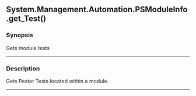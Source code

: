 System.Management.Automation.PSModuleInfo.get_Test()
----------------------------------------------------




### Synopsis
Gets module tests



---


### Description

Gets Pester Tests located within a module.



---
